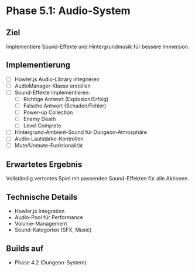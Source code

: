 # Phase 5.1: Audio-System

## Ziel
Implementiere Sound-Effekte und Hintergrundmusik für bessere Immersion.

## Implementierung

- [ ] Howler.js Audio-Library integrieren
- [ ] AudioManager-Klasse erstellen
- [ ] Sound-Effekte implementieren:
  - [ ] Richtige Antwort (Explosion/Erfolg)
  - [ ] Falsche Antwort (Schaden/Fehler)
  - [ ] Power-up Collection
  - [ ] Enemy Death
  - [ ] Level Complete
- [ ] Hintergrund-Ambient-Sound für Dungeon-Atmosphäre
- [ ] Audio-Lautstärke-Kontrollen
- [ ] Mute/Unmute-Funktionalität

## Erwartetes Ergebnis
Vollständig vertontes Spiel mit passenden Sound-Effekten für alle Aktionen.

## Technische Details
- Howler.js Integration
- Audio-Pool für Performance
- Volume-Management
- Sound-Kategorien (SFX, Music)

## Builds auf
- Phase 4.2 (Dungeon-System)

